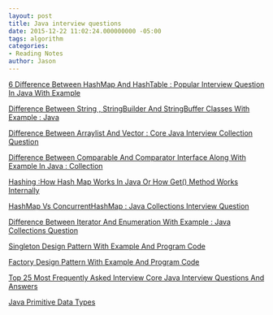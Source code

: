 ```yaml
---
layout: post
title: Java interview questions
date: 2015-12-22 11:02:24.000000000 -05:00
tags: algorithm
categories:
- Reading Notes
author: Jason
---
```

<p><a href="http://javahungry.blogspot.com/2014/03/hashmap-vs-hashtable-difference-with-example-java-interview-questions.html">6 Difference Between HashMap And HashTable : Popular Interview Question In Java With Example</a></p>
<p><a href="http://javahungry.blogspot.com/2013/06/difference-between-string-stringbuilder.html">Difference Between String , StringBuilder And StringBuffer Classes With Example : Java</a></p>
<p><a href="http://javahungry.blogspot.com/2013/12/difference-between-arraylist-and-vector-in-java-collection-interview-question.html">Difference Between Arraylist And Vector : Core Java Interview Collection Question</a></p>
<p><a href="http://javahungry.blogspot.com/2013/08/difference-between-comparable-and.html">Difference Between Comparable And Comparator Interface Along With Example In Java : Collection</a></p>
<p><a href="http://javahungry.blogspot.com/2013/08/hashing-how-hash-map-works-in-java-or.html">Hashing :How Hash Map Works In Java Or How Get() Method Works Internally</a></p>
<p><a href="http://javahungry.blogspot.com/2014/02/hashmap-vs-concurrenthashmap-java-collections-interview-question.html">HashMap Vs ConcurrentHashMap : Java Collections Interview Question</a></p>
<p><a href="http://javahungry.blogspot.com/2013/06/difference-between-iterator-and-enumeration-collections-java-interview-question-with-example.html">Difference Between Iterator And Enumeration With Example : Java Collections Question</a></p>
<p><a href="http://www.tutorialspoint.com/design_pattern/factory_pattern.htm">Singleton Design Pattern With Example And Program Code</a></p>
<p><a href="http://javahungry.blogspot.com/2013/08/singleton-design-pattern-use-in-java.html">Factory Design Pattern With Example And Program Code</a></p>
<p><a href="http://javahungry.blogspot.com/2013/06/top-25-most-frequently-asked-core-java.html">Top 25 Most Frequently Asked Interview Core Java Interview Questions And Answers</a></p>
<p><a href="https://docs.oracle.com/javase/tutorial/java/nutsandbolts/datatypes.html">Java Primitive Data Types</a></p>
